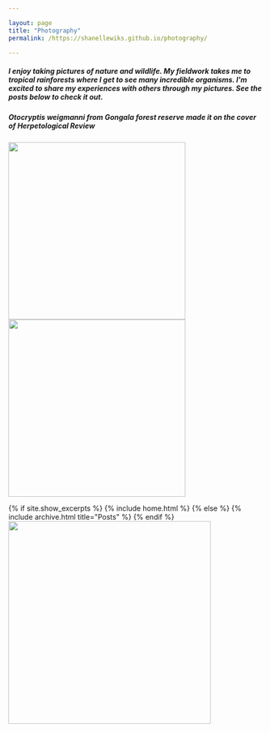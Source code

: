```yaml
---

layout: page
title: "Photography"
permalink: /https://shanellewiks.github.io/photography/

---
```


##### I enjoy taking pictures of nature and wildlife. My fieldwork takes me to tropical rainforests where I get to see many incredible organisms. I'm excited to share my experiences with others through my pictures. See the posts below to check it out.

##### _Otocryptis weigmanni_ from Gongala forest reserve made it on the cover of _Herpetological Review_

<img src="/assets/HR_Cover.png"  width="350" height="350">
<img src="/assets/HR_Cover2.png"  width="350" height="350">

{% if site.show_excerpts %}
  {% include home.html %}
{% else %}
  {% include archive.html title="Posts" %}
{% endif %} <img src="/assets/Cor2.jpg"  width="400" height="400">




